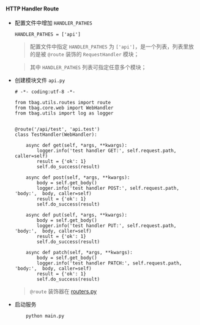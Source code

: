 #### HTTP Handler Route

* 配置文件中增加 `HANDLER_PATHES`
    ```text
    HANDLER_PATHES = ['api']
    ```
    > 配置文件中指定 `HANDLER_PATHES` 为 `['api']`，是一个列表，列表里放的是被 `@route` 装饰的 `RequestHandler` 模块；
    
    > 其中 `HANDLER_PATHES` 列表可指定任意多个模块；
    

* 创建模块文件 `api.py`
    ```text
    # -*- coding:utf-8 -*-
    
    from tbag.utils.routes import route
    from tbag.core.web import WebHandler
    from tbag.utils import log as logger
    
    
    @route('/api/test', 'api.test')
    class TestHandler(WebHandler):
    
        async def get(self, *args, **kwargs):
            logger.info('test handler GET:', self.request.path, caller=self)
            result = {'ok': 1}
            self.do_success(result)
    
        async def post(self, *args, **kwargs):
            body = self.get_body()
            logger.info('test handler POST:', self.request.path, 'body:',  body, caller=self)
            result = {'ok': 1}
            self.do_success(result)
    
        async def put(self, *args, **kwargs):
            body = self.get_body()
            logger.info('test handler PUT:', self.request.path, 'body:',  body, caller=self)
            result = {'ok': 1}
            self.do_success(result)
    
        async def patch(self, *args, **kwargs):
            body = self.get_body()
            logger.info('test handler PATCH:', self.request.path, 'body:',  body, caller=self)
            result = {'ok': 1}
            self.do_success(result)
    ```
    > `@route` 装饰器在 [routers.py](../../tbag/utils/routes.py)

* 启动服务
    ```text
        python main.py
    ```
